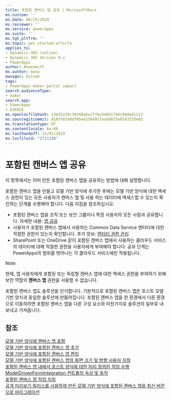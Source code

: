 ```yaml
---
title: 포함된 캔버스 앱 공유 | MicrosoftDocs
ms.custom: ''
ms.date: 06/25/2019
ms.reviewer: ''
ms.service: powerapps
ms.suite: ''
ms.tgt_pltfrm: ''
ms.topic: get-started-article
applies_to:
- Dynamics 365 (online)
- Dynamics 365 Version 9.x
- PowerApps
author: Aneesmsft
ms.author: matp
manager: kvivek
tags:
- PowerApps maker portal impact
search.audienceType:
- maker
search.app:
- PowerApps
- D365CE
ms.openlocfilehash: 23435229c30298a6e2ff6a3e8417b0c09dad1312
ms.sourcegitcommit: 8185f87dddf05ee256491feab9873e9143535e02
ms.translationtype: HT
ms.contentlocale: ko-KR
ms.lasthandoff: 11/01/2019
ms.locfileid: "2711130"
---
```

# <a name="share-an-embedded-canvas-app"></a>포함된 캔버스 앱 공유
이 항목에서는 이미 만든 포함된 캔버스 앱을 공유하는 방법에 대해 설명합니다.

포함된 캔버스 앱을 만들고 모델 기반 양식에 추가한 후에는 모델 기반 양식에 대한 액세스 권한이 있는 모든 사용자가 캔버스 앱 및 사용 하는 데이터에 액세스할 수 있는지 확인하는 단계를 수행해야 합니다. 다음 지침을 참조하십시오.
-   포함된 캔버스 앱을 조직 또는 보안 그룹이나 특정 사용자의 모든 사람과 공유합니다. 자세한 내용: [앱 공유](../canvas-apps/share-app.md#share-an-app)
-   사용자가 포함된 캔버스 앱에서 사용하는 Common Data Service 엔터티에 대한 적절한 권한이 있는지 확인합니다. 추가 정보: [엔터티 권한 관리](../canvas-apps/share-app.md#manage-entity-permissions)
-   SharePoint 또는 OneDrive 같이 포함된 캔버스 앱에서 사용하는 클라우드 서비스의 데이터에 대해 적절한 권한을 사용자에게 부여해야 합니다. 공유 단계는 PowerApps의 범위를 벗어나는 각 클라우드 서비스에만 적용됩니다.

> [!NOTE]
> 현재, 앱 사용자에게 포함된 또는 독립형 캔버스 앱에 대한 액세스 권한을 부여하기 위해 보안 역할의 **캔버스 앱** 권한을 사용할 수 없습니다.

포함된 캔버스 앱도 솔루션을 인식합니다. 기본적으로 포함된 캔버스 앱은 호스트 모델 기반 양식과 동일한 솔루션에 만들어집니다. 포함된 캔버스 앱을 한 환경에서 다른 환경으로 이동하려면 포함된 캔버스 앱을 다른 구성 요소와 마찬가지로 솔루션의 일부로 내보내고 가져옵니다.

## <a name="see-also"></a>참조
[모델 기반 양식에 캔버스 앱 포함](embed-canvas-app-in-form.md) <br />
[모델 기반 양식에 포함된 캔버스 앱 추가](embedded-canvas-app-add-classic-designer.md) <br />
[모델 기반 양식에 포함된 캔버스 앱 편집](embedded-canvas-app-edit-classic-designer.md) <br />
[모델 기반 양식에 포함된 캔버스 앱의 화면 크기 및 방향 사용자 지정](embedded-canvas-app-customize-screen.md) <br />
[포함된 캔버스 앱 내에서 호스트 양식에 대한 미리 정의된 작업 수행](embedded-canvas-app-actions.md) <br />
[ModelDrivenFormIntegration 컨트롤의 속성 및 동작](embedded-canvas-app-properties-actions.md) <br />
[포함된 캔버스 앱 작업 지침](embedded-canvas-app-guidelines.md) <br />
[공개 미리보기 릴리스를 사용하여 만든 모델 기반 양식에 포함된 캔버스 엡을 최신 버전으로 마이그레이션](embedded-canvas-app-migrate-from-preview.md) <br />
